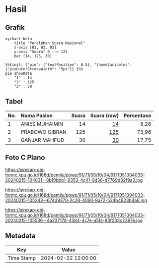 # Hasil

## Grafik

```mermaid
xychart-beta
    title "Perolehan Suara Nasional"
    x-axis [01, 02, 03]
    y-axis "Suara" 0 --> 125
    bar [14, 125, 30]
```

```mermaid
%%{init: {"pie": {"textPosition": 0.5}, "themeVariables": {"pieOuterStrokeWidth": "5px"}} }%%
pie showData
    "1" : 14
    "2" : 125
    "3" : 30
```

## Tabel

| No. | Nama Paslon    | Suara | Suara (raw) | Persentase |
|:--- |:-------------- | -----:| -----------:| ----------:|
| 1   | ANIES MUHAIMIN | 14    | [14][p-1]   | 8,28       |
| 2   | PRABOWO GIBRAN | 125   | [125][p-2]  | 73,96      |
| 3   | GANJAR MAHFUD  | 30    | [30][p-3]   | 17,75      |


[p-1]: https://github.com/gigit-pemilu/pemilu-2024/blob/main/pilpres/hitung-suara/sub/91-papua/sub/71-kota-jayapura/sub/05-heram/sub/1004-yabansai/sub/033-tps/sub/paslon-1.txt
[p-2]: https://github.com/gigit-pemilu/pemilu-2024/blob/main/pilpres/hitung-suara/sub/91-papua/sub/71-kota-jayapura/sub/05-heram/sub/1004-yabansai/sub/033-tps/sub/paslon-2.txt
[p-3]: https://github.com/gigit-pemilu/pemilu-2024/blob/main/pilpres/hitung-suara/sub/91-papua/sub/71-kota-jayapura/sub/05-heram/sub/1004-yabansai/sub/033-tps/sub/paslon-3.txt

## Foto C Plano

https://sirekap-obj-formc.kpu.go.id/168d/pemilu/ppwp/91/71/05/10/04/9171051004033-20240215-104831--8b10bbb1-9353-4c41-9d36-d7769d82f9a3.jpg

https://sirekap-obj-formc.kpu.go.id/168d/pemilu/ppwp/91/71/05/10/04/9171051004033-20240215-105243--674d9370-2c28-4060-9a72-524b4823b4a6.jpg

https://sirekap-obj-formc.kpu.go.id/168d/pemilu/ppwp/91/71/05/10/04/9171051004033-20240215-105536--4a237178-4384-4c7e-a5fa-83f233c2397e.jpg


## Metadata

| Key        | Value               |
| ---------- | ------------------- |
| Time Stamp | 2024-02-22 12:00:00 |



